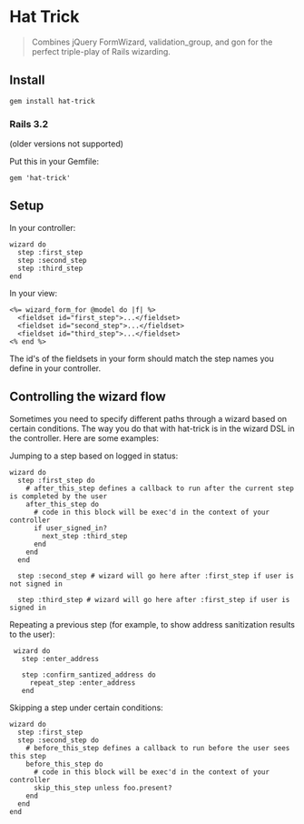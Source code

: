 # Hat Trick
> Combines jQuery FormWizard, validation_group, and gon for the perfect triple-play of Rails wizarding.

## Install
    gem install hat-trick

### Rails 3.2
(older versions not supported)

Put this in your Gemfile:

    gem 'hat-trick'
    
## Setup
In your controller:

    wizard do
      step :first_step
      step :second_step
      step :third_step
    end

In your view:

    <%= wizard_form_for @model do |f| %>
      <fieldset id="first_step">...</fieldset>
      <fieldset id="second_step">...</fieldset>
      <fieldset id="third_step">...</fieldset>
    <% end %>
    
The id's of the fieldsets in your form should match the step names you define in your controller.
    
## Controlling the wizard flow
Sometimes you need to specify different paths through a wizard based on certain conditions. The way you do that with hat-trick is in the wizard DSL in the controller. Here are some examples:

Jumping to a step based on logged in status:

    wizard do
      step :first_step do
        # after_this_step defines a callback to run after the current step is completed by the user
        after_this_step do
          # code in this block will be exec'd in the context of your controller
          if user_signed_in?
            next_step :third_step
          end
        end
      end
      
      step :second_step # wizard will go here after :first_step if user is not signed in
      
      step :third_step # wizard will go here after :first_step if user is signed in
      
Repeating a previous step (for example, to show address sanitization results to the user):
  
     wizard do
       step :enter_address
        
       step :confirm_santized_address do
         repeat_step :enter_address
       end
       
Skipping a step under certain conditions:

    wizard do
      step :first_step
      step :second_step do
        # before_this_step defines a callback to run before the user sees this step
        before_this_step do
          # code in this block will be exec'd in the context of your controller
          skip_this_step unless foo.present?
        end
      end
    end